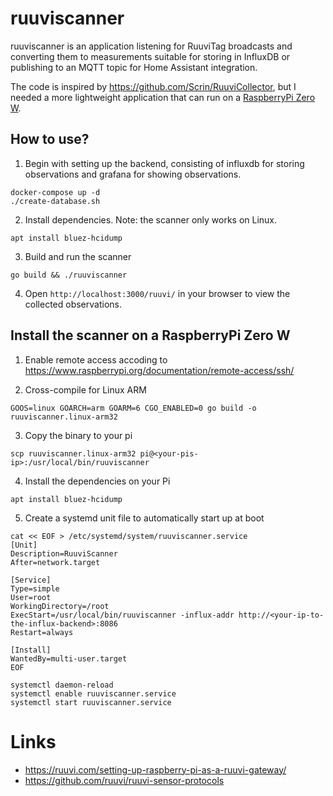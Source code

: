 # ruuviscanner

ruuviscanner is an application listening for RuuviTag broadcasts and converting them to measurements suitable for storing in InfluxDB or publishing to an MQTT topic for Home Assistant integration.

The code is inspired by https://github.com/Scrin/RuuviCollector, but I needed a more lightweight application that can run on
a [RaspberryPi Zero W](https://www.raspberrypi.org/products/raspberry-pi-zero-w/).

## How to use?

1. Begin with setting up the backend, consisting of influxdb for storing observations and grafana for showing observations.

```
docker-compose up -d
./create-database.sh
```

2. Install dependencies. Note: the scanner only works on Linux.

```
apt install bluez-hcidump
```

3. Build and run the scanner

```
go build && ./ruuviscanner
```

4. Open `http://localhost:3000/ruuvi/` in your browser to view the collected observations.

## Install the scanner on a RaspberryPi Zero W

1. Enable remote access accoding to https://www.raspberrypi.org/documentation/remote-access/ssh/

2. Cross-compile for Linux ARM

```
GOOS=linux GOARCH=arm GOARM=6 CGO_ENABLED=0 go build -o ruuviscanner.linux-arm32
```

3. Copy the binary to your pi

```
scp ruuviscanner.linux-arm32 pi@<your-pis-ip>:/usr/local/bin/ruuviscanner
```

4. Install the dependencies on your Pi

```
apt install bluez-hcidump
```

5. Create a systemd unit file to automatically start up at boot

```
cat << EOF > /etc/systemd/system/ruuviscanner.service
[Unit]
Description=RuuviScanner
After=network.target

[Service]
Type=simple
User=root
WorkingDirectory=/root
ExecStart=/usr/local/bin/ruuviscanner -influx-addr http://<your-ip-to-the-influx-backend>:8086
Restart=always

[Install]
WantedBy=multi-user.target
EOF

systemctl daemon-reload
systemctl enable ruuviscanner.service
systemctl start ruuviscanner.service
```

# Links

- https://ruuvi.com/setting-up-raspberry-pi-as-a-ruuvi-gateway/
- https://github.com/ruuvi/ruuvi-sensor-protocols
